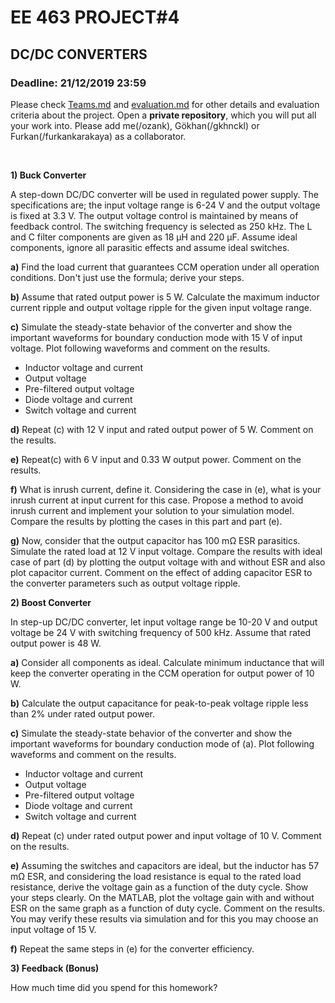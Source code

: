 # EE 463 PROJECT#4

## DC/DC CONVERTERS

### Deadline: 21/12/2019 23:59

Please check [Teams.md](Teams.md) and [evaluation.md](evaluation.md) for other details and evaluation criteria about the project. Open a **private repository**, which you will put all your work into. Please add me(/ozank), Gökhan(/gkhnckl) or Furkan(/furkankarakaya) as a collaborator.

<br />

**1) Buck Converter**<br />

A step-down DC/DC converter will be used in regulated power supply. The specifications are; the input voltage range is 6-24 V and the output voltage is fixed at 3.3 V. The output voltage control is maintained by means of feedback control. The switching frequency is selected as 250 kHz. The L and C filter components are given as 18 µH and 220 µF. Assume ideal components, ignore all parasitic effects and assume ideal switches.


 **a)** Find the load current that guarantees CCM operation under all operation conditions. Don't just use the formula; derive your steps.

**b)** Assume that rated output power is 5 W. Calculate the maximum inductor current ripple and output voltage ripple for the given input voltage range.

**c)** Simulate the steady-state behavior of the converter and show the important waveforms for boundary conduction mode with 15 V of input voltage. Plot following waveforms and comment on the results.
* Inductor voltage and current
* Output voltage
* Pre-filtered output voltage
* Diode voltage and current
* Switch voltage and current


**d)** Repeat (c) with 12 V input and rated output power of 5 W. Comment on the results.

**e)** Repeat(c) with 6 V input and 0.33 W output power. Comment on the results.

**f)** What is inrush current, define it. Considering the case in (e), what is your inrush current at input current for this case. Propose a method to avoid inrush current and implement your solution to your simulation model. Compare the results by plotting the cases in this part and part (e).

**g)** Now, consider that the output capacitor has 100 mΩ ESR parasitics. Simulate the rated load at 12 V input voltage. Compare the results with ideal case of part (d) by plotting the output voltage with and without ESR and also plot capacitor current. Comment on the effect of adding capacitor ESR to the converter parameters such as output voltage ripple.


**2) Boost Converter**<br />

In step-up DC/DC converter, let input voltage range be 10-20 V and output voltage be 24 V with switching frequency of 500 kHz. Assume that rated output power is 48 W.

**a)** Consider all components as ideal. Calculate minimum inductance that will keep the converter operating in the CCM operation for output power of 10 W.

**b)** Calculate the output capacitance for peak-to-peak voltage ripple less than 2% under rated output power.

**c)** Simulate the steady-state behavior of the converter and show the important waveforms for boundary conduction mode of (a). Plot following waveforms and comment on the results.
* Inductor voltage and current
* Output voltage
* Pre-filtered output voltage
* Diode voltage and current
* Switch voltage and current

**d)** Repeat (c) under rated output power and input voltage of 10 V. Comment on the results.

**e)** Assuming the switches and capacitors are ideal, but the inductor has 57 mΩ ESR, and considering the load resistance is equal to the rated load resistance, derive the voltage gain as a function of the duty cycle. Show your steps clearly. On the MATLAB, plot the voltage gain with and without ESR on the same graph as a function of duty cycle. Comment on the results. You may verify these results via simulation and for this you may choose an input voltage of 15 V.

**f)** Repeat the same steps in (e) for the converter efficiency.


**3) Feedback (Bonus)**<br />

How much time did you spend for this homework?
